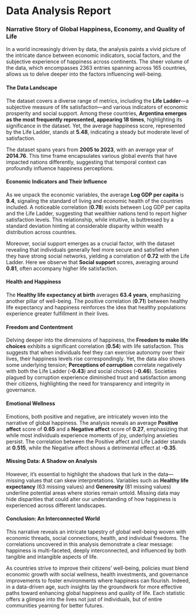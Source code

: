 # Data Analysis Report

### Narrative Story of Global Happiness, Economy, and Quality of Life

In a world increasingly driven by data, the analysis paints a vivid picture of the intricate dance between economic indicators, social factors, and the subjective experience of happiness across continents. The sheer volume of the data, which encompasses 2363 entries spanning across 165 countries, allows us to delve deeper into the factors influencing well-being. 

#### The Data Landscape

The dataset covers a diverse range of metrics, including the **Life Ladder**—a subjective measure of life satisfaction—and various indicators of economic prosperity and social support. Among these countries, **Argentina emerges as the most frequently represented, appearing 18 times**, highlighting its significance in the dataset. Yet, the average happiness score, represented by the Life Ladder, stands at **5.48**, indicating a steady but moderate level of satisfaction. 

The dataset spans years from **2005 to 2023**, with an average year of **2014.76**. This time frame encapsulates various global events that have impacted nations differently, suggesting that temporal context can profoundly influence happiness perceptions. 

#### Economic Indicators and Their Influence

As we unpack the economic variables, the average **Log GDP per capita** is **9.4**, signaling the standard of living and economic health of the countries included. A noticeable correlation (**0.78**) exists between Log GDP per capita and the Life Ladder, suggesting that wealthier nations tend to report higher satisfaction levels. This relationship, while intuitive, is buttressed by a standard deviation hinting at considerable disparity within wealth distribution across countries.

Moreover, social support emerges as a crucial factor, with the dataset revealing that individuals generally feel more secure and satisfied when they have strong social networks, yielding a correlation of **0.72** with the Life Ladder. Here we observe that **Social support** scores, averaging around **0.81**, often accompany higher life satisfaction.

#### Health and Happiness

The **Healthy life expectancy at birth** averages **63.4 years**, emphasizing another pillar of well-being. The positive correlation (**0.71**) between healthy life expectancy and happiness reinforces the idea that healthy populations experience greater fulfillment in their lives. 

#### Freedom and Contentment

Delving deeper into the dimensions of happiness, the **Freedom to make life choices** exhibits a significant correlation (**0.54**) with life satisfaction. This suggests that when individuals feel they can exercise autonomy over their lives, their happiness levels rise correspondingly. Yet, the data also shows some underlying tension; **Perceptions of corruption** correlate negatively with both the Life Ladder (**-0.43**) and social choices (**-0.46**). Societies plagued by corruption experience diminished trust and satisfaction among their citizens, highlighting the need for transparency and integrity in governance.

#### Emotional Wellness

Emotions, both positive and negative, are intricately woven into the narrative of global happiness. The analysis reveals an average **Positive affect** score of **0.65** and a **Negative affect** score of **0.27**, emphasizing that while most individuals experience moments of joy, underlying anxieties persist. The correlation between the Positive affect and Life Ladder stands at **0.515**, while the Negative affect shows a detrimental effect at **-0.35**.

#### Missing Data: A Shadow on Analysis

However, it’s essential to highlight the shadows that lurk in the data—missing values that can skew interpretations. Variables such as **Healthy life expectancy** (63 missing values) and **Generosity** (81 missing values) underline potential areas where stories remain untold. Missing data may hide disparities that could alter our understanding of how happiness is experienced across different landscapes.

#### Conclusion: An Interconnected World

This narrative reveals an intricate tapestry of global well-being woven with economic threads, social connections, health, and individual freedoms. The correlations uncovered in this analysis demonstrate a clear message: happiness is multi-faceted, deeply interconnected, and influenced by both tangible and intangible aspects of life. 

As countries strive to improve their citizens’ well-being, policies must blend economic growth with social wellness, health investments, and governance improvements to foster environments where happiness can flourish. Indeed, in a data-driven age, such insights lay the groundwork for more effective paths toward enhancing global happiness and quality of life. Each statistic offers a glimpse into the lives not just of individuals, but of entire communities yearning for better futures.